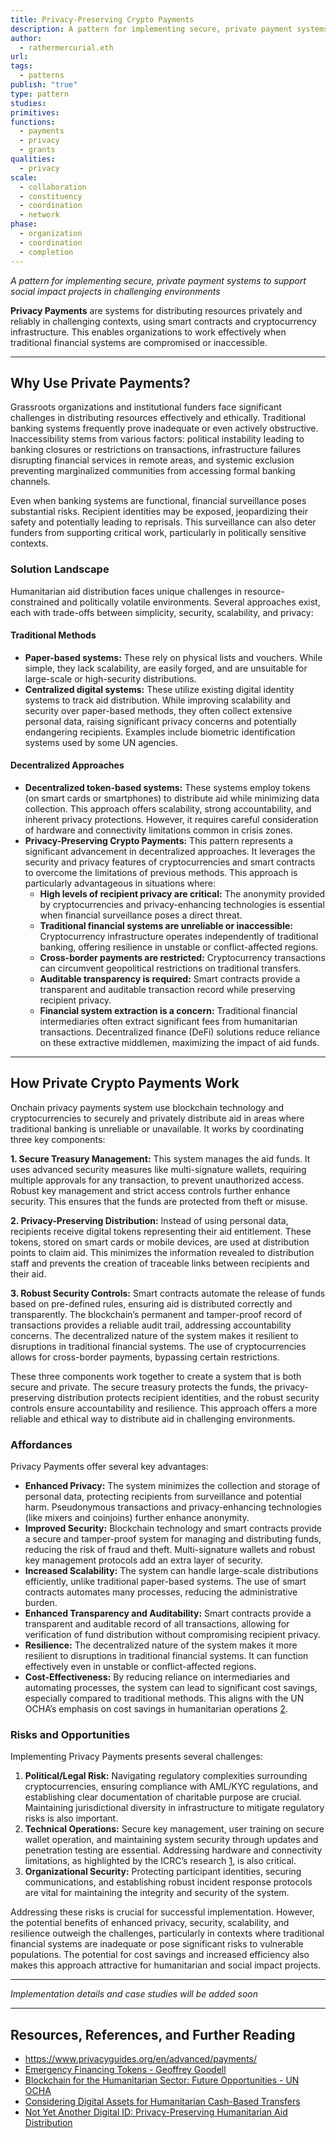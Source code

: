 ```yaml
---
title: Privacy-Preserving Crypto Payments
description: A pattern for implementing secure, private payment systems to support social impact projects in challenging environments
author:
  - rathermercurial.eth
url: 
tags:
  - patterns
publish: "true"
type: pattern
studies: 
primitives: 
functions:
  - payments
  - privacy
  - grants
qualities:
  - privacy
scale:
  - collaboration
  - constituency
  - coordination
  - network
phase:
  - organization
  - coordination
  - completion
---
```


*A pattern for implementing secure, private payment systems to support social impact projects in challenging environments*

**Privacy Payments** are systems for distributing resources privately and reliably in challenging contexts, using smart contracts and cryptocurrency infrastructure. This enables organizations to work effectively when traditional financial systems are compromised or inaccessible.

---

## Why Use Private Payments?

Grassroots organizations and institutional funders face significant challenges in distributing resources effectively and ethically. Traditional banking systems frequently prove inadequate or even actively obstructive. Inaccessibility stems from various factors: political instability leading to banking closures or restrictions on transactions, infrastructure failures disrupting financial services in remote areas, and systemic exclusion preventing marginalized communities from accessing formal banking channels. 

Even when banking systems are functional, financial surveillance poses substantial risks. Recipient identities may be exposed, jeopardizing their safety and potentially leading to reprisals. This surveillance can also deter funders from supporting critical work, particularly in politically sensitive contexts.

### Solution Landscape

Humanitarian aid distribution faces unique challenges in resource-constrained and politically volatile environments. Several approaches exist, each with trade-offs between simplicity, security, scalability, and privacy:

#### Traditional Methods

- **Paper-based systems:** These rely on physical lists and vouchers. While simple, they lack scalability, are easily forged, and are unsuitable for large-scale or high-security distributions.
- **Centralized digital systems:** These utilize existing digital identity systems to track aid distribution. While improving scalability and security over paper-based methods, they often collect extensive personal data, raising significant privacy concerns and potentially endangering recipients. Examples include biometric identification systems used by some UN agencies.

#### Decentralized Approaches

- **Decentralized token-based systems:** These systems employ tokens (on smart cards or smartphones) to distribute aid while minimizing data collection. This approach offers scalability, strong accountability, and inherent privacy protections. However, it requires careful consideration of hardware and connectivity limitations common in crisis zones.
- **Privacy-Preserving Crypto Payments:** This pattern represents a significant advancement in decentralized approaches. It leverages the security and privacy features of cryptocurrencies and smart contracts to overcome the limitations of previous methods. This approach is particularly advantageous in situations where:
    - **High levels of recipient privacy are critical:** The anonymity provided by cryptocurrencies and privacy-enhancing technologies is essential when financial surveillance poses a direct threat.
    - **Traditional financial systems are unreliable or inaccessible:** Cryptocurrency infrastructure operates independently of traditional banking, offering resilience in unstable or conflict-affected regions.
    - **Cross-border payments are restricted:** Cryptocurrency transactions can circumvent geopolitical restrictions on traditional transfers.
    - **Auditable transparency is required:** Smart contracts provide a transparent and auditable transaction record while preserving recipient privacy.
    - **Financial system extraction is a concern:** Traditional financial intermediaries often extract significant fees from humanitarian transactions. Decentralized finance (DeFi) solutions reduce reliance on these extractive middlemen, maximizing the impact of aid funds.

---

## How Private Crypto Payments Work

Onchain privacy payments system use blockchain technology and cryptocurrencies to securely and privately distribute aid in areas where traditional banking is unreliable or unavailable. It works by coordinating three key components:

**1. Secure Treasury Management:** This system manages the aid funds. It uses advanced security measures like multi-signature wallets, requiring multiple approvals for any transaction, to prevent unauthorized access. Robust key management and strict access controls further enhance security. This ensures that the funds are protected from theft or misuse.

**2. Privacy-Preserving Distribution:** Instead of using personal data, recipients receive digital tokens representing their aid entitlement. These tokens, stored on smart cards or mobile devices, are used at distribution points to claim aid. This minimizes the information revealed to distribution staff and prevents the creation of traceable links between recipients and their aid.

**3. Robust Security Controls:** Smart contracts automate the release of funds based on pre-defined rules, ensuring aid is distributed correctly and transparently. The blockchain’s permanent and tamper-proof record of transactions provides a reliable audit trail, addressing accountability concerns. The decentralized nature of the system makes it resilient to disruptions in traditional financial systems. The use of cryptocurrencies allows for cross-border payments, bypassing certain restrictions.

These three components work together to create a system that is both secure and private. The secure treasury protects the funds, the privacy-preserving distribution protects recipient identities, and the robust security controls ensure accountability and resilience. This approach offers a more reliable and ethical way to distribute aid in challenging environments.

### Affordances

Privacy Payments offer several key advantages:

- **Enhanced Privacy:** The system minimizes the collection and storage of personal data, protecting recipients from surveillance and potential harm. Pseudonymous transactions and privacy-enhancing technologies (like mixers and coinjoins) further enhance anonymity.
- **Improved Security:** Blockchain technology and smart contracts provide a secure and tamper-proof system for managing and distributing funds, reducing the risk of fraud and theft. Multi-signature wallets and robust key management protocols add an extra layer of security.
- **Increased Scalability:** The system can handle large-scale distributions efficiently, unlike traditional paper-based systems. The use of smart contracts automates many processes, reducing the administrative burden.
- **Enhanced Transparency and Auditability:** Smart contracts provide a transparent and auditable record of all transactions, allowing for verification of fund distribution without compromising recipient privacy.
- **Resilience:** The decentralized nature of the system makes it more resilient to disruptions in traditional financial systems. It can function effectively even in unstable or conflict-affected regions.
- **Cost-Effectiveness:** By reducing reliance on intermediaries and automating processes, the system can lead to significant cost savings, especially compared to traditional methods. This aligns with the UN OCHA’s emphasis on cost savings in humanitarian operations [2](attachments/Blockchain%20Humanitarian%20Opportunities.pdf).

### Risks and Opportunities

Implementing Privacy Payments presents several challenges:

1. **Political/Legal Risk:** Navigating regulatory complexities surrounding cryptocurrencies, ensuring compliance with AML/KYC regulations, and establishing clear documentation of charitable purpose are crucial. Maintaining jurisdictional diversity in infrastructure to mitigate regulatory risks is also important.
2. **Technical Operations:** Secure key management, user training on secure wallet operation, and maintaining system security through updates and penetration testing are essential. Addressing hardware and connectivity limitations, as highlighted by the ICRC’s research [1](https://app.khoj.dev/aid-distribution-paper(1).md), is also critical.
3. **Organizational Security:** Protecting participant identities, securing communications, and establishing robust incident response protocols are vital for maintaining the integrity and security of the system.

Addressing these risks is crucial for successful implementation. However, the potential benefits of enhanced privacy, security, scalability, and resilience outweigh the challenges, particularly in contexts where traditional financial systems are inadequate or pose significant risks to vulnerable populations. The potential for cost savings and increased efficiency also makes this approach attractive for humanitarian and social impact projects.

---

*Implementation details and case studies will be added soon*

---

## Resources, References, and Further Reading

- https://www.privacyguides.org/en/advanced/payments/
- [Emergency Financing Tokens - Geoffrey Goodell ](attachments/Emergency%20Financing%20Tokens.pdf)
- [Blockchain for the Humanitarian Sector: Future Opportunities - UN OCHA](https://www.unocha.org/publications/report/world/blockchain-humanitarian-sector-future-opportunities)
- [Considering Digital Assets for Humanitarian Cash-Based Transfers](attachments/considering-digital-assets.pdf)
- [Not Yet Another Digital ID: Privacy-Preserving Humanitarian Aid Distribution](attachments/Privacy%20Preserving%20Aid%20Distribution.pdf)
